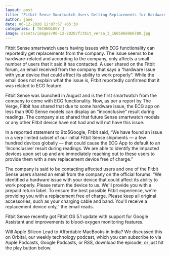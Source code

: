 ```yaml
---
layout: post
title: "Fitbit Sense Smartwatch Users Getting Replacements for Hardware Related ECG Issue Report"
author: jane 
date: 06-12-2020 12:07:57 +05:30 
categories: [ TECHNOLOGY ] 
image: assets/images/06-12-2020/fitbit_versa_3_1605866960780.jpg
---
```

Fitbit Sense smartwatch users having issues with ECG functionality can reportedly get replacements from the company. The issue seems to be hardware-related and according to the company, only affects a small number of users that it said it has contacted. A user shared on the Fitbit forum, an email received from the company that says a “hardware issue with your device that could affect its ability to work properly”. While the email does not explain what the issue is, Fitbit reportedly confirmed that it was related to ECG feature.

Fitbit Sense was launched in August and is the first smartwatch from the company to come with ECG functionality. Now, as per a report by The Verge, Fitbit has shared that due to some hardware issue, the ECG app on less than 900 Sense models can display an “inconclusive” result during readings. The company also shared that future Sense smartwatch models or any other Fitbit device have not had and will not have this issue.

In a reported statement to 9to5Google, Fitbit said, “We have found an issue in a very limited subset of our initial Fitbit Sense shipments — a few hundred devices globally — that could cause the ECG App to default to an ‘Inconclusive' result during readings. We are able to identify the impacted devices upon set up and are immediately reaching out to these users to provide them with a new replacement device free of charge.”

The company is said to be contacting affected users and one of the Fitbit Sense users shared an email from the company on the official forums. “We identified a hardware issue with your device that could affect its ability to work properly. Please return the device to us. We'll provide you with a prepaid return label. To ensure the best possible Fitbit experience, we're providing you with a replacement free of charge. Please keep all original accessories, such as your charging cable and band. You'll receive a replacement device only,” the email reads.

Fitbit Sense recently got Fitbit OS 5.1 update with support for Google Assistant and improvements to blood-oxygen monitoring features.

Will Apple Silicon Lead to Affordable MacBooks in India? We discussed this on Orbital, our weekly technology podcast, which you can subscribe to via Apple Podcasts, Google Podcasts, or RSS, download the episode, or just hit the play button below.